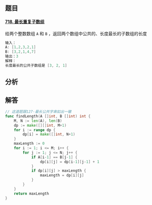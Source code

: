 ## 题目

#### [718. 最长重复子数组](https://leetcode-cn.com/problems/maximum-length-of-repeated-subarray/)

给两个整数数组 `A` 和 `B` ，返回两个数组中公共的、长度最长的子数组的长度

```GO
输入：
A: [1,2,3,2,1]
B: [3,2,1,4,7]
输出：3
解释：
长度最长的公共子数组是 [3, 2, 1] 
```



## 分析



## 解答

```go
// 这道题跟127-最长公共字串如出一辙
func findLength(A []int, B []int) int {
    M, N := len(A), len(B)
    dp := make([][]int, M+1)
    for i := range dp {
        dp[i] = make([]int, N+1)
    }
    maxLength := 0
    for i := 1; i <= M; i++ {
        for j := 1; j <= N; j++ {
            if A[i-1] == B[j-1] {
                dp[i][j] = dp[i-1][j-1] + 1
            }
            if dp[i][j] > maxLength {
                maxLength = dp[i][j]
            }
        }
    }
    return maxLength
}
```

